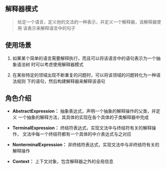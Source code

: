 ## 解释器模式
> 给定一个语言，定义他的文法的一种表示，并定义一个解释器，该解释器使用
该表示来解释语言中的句子

## 使用场景
1. 如果某个简单的语言需要解释执行，而且可以将该语言中的语句表示为一个抽象语法树
时可以考虑使用解释器模式

2. 在某些特定的领域出现不断重复的问题时，可以将该领域的问题转化为一种语法规则
下的语句，然后构建解释器来解释该语句

## 角色介绍
* **AbstractExpression：** 抽象表达式，声明一个抽象的解释操作的父类，并定义
一个抽象的解释方法，其具体的实现在各个具体的子类解释器中完成

* **TerminalExpression：** 终结符表达式，实现文法中与终结符有关的解释操作，
文法中每一个终结符都有一个具体的中介表达式与之对应

* **NonterminalExpression：** 非终结符表达式，实现文法中与非终结符有关的
解释操作

* **Context：** 上下文对象，包含解释器之外的全局信息

